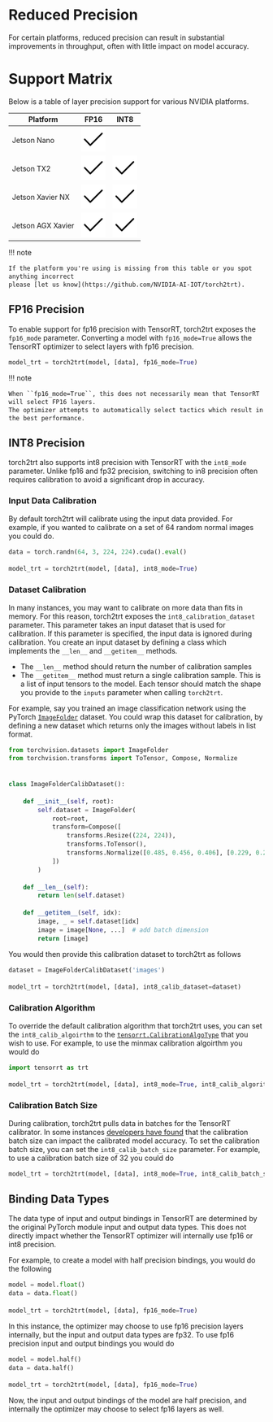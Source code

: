 # Reduced Precision

For certain platforms, reduced precision can result in substantial improvements in throughput,
often with little impact on model accuracy.

# Support Matrix

Below is a table of layer precision support for various NVIDIA platforms.

| Platform | FP16 | INT8 |
|----------|------|------|
| Jetson Nano | ![X](../images/check.svg) |  |
| Jetson TX2 | ![X](../images/check.svg)  | ![X](../images/check.svg) |
| Jetson Xavier NX | ![X](../images/check.svg) | ![X](../images/check.svg) |
| Jetson AGX Xavier | ![X](../images/check.svg)  | ![X](../images/check.svg)  |

!!! note

    If the platform you're using is missing from this table or you spot anything incorrect
    please [let us know](https://github.com/NVIDIA-AI-IOT/torch2trt).
    
## FP16 Precision

To enable support for fp16 precision with TensorRT, torch2trt exposes the ``fp16_mode`` parameter.
Converting a model with ``fp16_mode=True`` allows the TensorRT optimizer to select layers with fp16
precision.


```python
model_trt = torch2trt(model, [data], fp16_mode=True)
```

!!! note

    When ``fp16_mode=True``, this does not necessarily mean that TensorRT will select FP16 layers.
    The optimizer attempts to automatically select tactics which result in the best performance.
    
## INT8 Precision

torch2trt also supports int8 precision with TensorRT with the ``int8_mode`` parameter.  Unlike fp16 and fp32 precision, switching
to in8 precision often requires calibration to avoid a significant drop in accuracy.  

### Input Data Calibration

By default
torch2trt will calibrate using the input data provided.  For example, if you wanted
to calibrate on a set of 64 random normal images you could do.

```python
data = torch.randn(64, 3, 224, 224).cuda().eval()

model_trt = torch2trt(model, [data], int8_mode=True)
```

### Dataset Calibration

In many instances, you may want to calibrate on more data than fits in memory.  For this reason,
torch2trt exposes the ``int8_calibration_dataset`` parameter.  This parameter takes an input
dataset that is used for calibration.  If this parameter is specified, the input data is 
ignored during calibration.  You create an input dataset by defining
a class which implements the ``__len__`` and ``__getitem__`` methods.  

* The ``__len__`` method should return the number of calibration samples
* The ``__getitem__`` method must return a single calibration sample.  This is a list of input tensors to the model.  Each tensor should match the shape
you provide to the ``inputs`` parameter when calling ``torch2trt``.

For example, say you trained an image classification network using the PyTorch [``ImageFolder``](https://pytorch.org/docs/stable/torchvision/datasets.html#imagefolder) dataset.
You could wrap this dataset for calibration, by defining a new dataset which returns only the images without labels in list format.

```python
from torchvision.datasets import ImageFolder
from torchvision.transforms import ToTensor, Compose, Normalize


class ImageFolderCalibDataset():
    
    def __init__(self, root):
        self.dataset = ImageFolder(
            root=root, 
            transform=Compose([
                transforms.Resize((224, 224)),
                transforms.ToTensor(),
                transforms.Normalize([0.485, 0.456, 0.406], [0.229, 0.224, 0.225])
            ])
        )
        
    def __len__(self):
        return len(self.dataset)
    
    def __getitem__(self, idx):
        image, _ = self.dataset[idx]
        image = image[None, ...]  # add batch dimension
        return [image]
```

You would then provide this calibration dataset to torch2trt as follows

```python
dataset = ImageFolderCalibDataset('images')

model_trt = torch2trt(model, [data], int8_calib_dataset=dataset)
```

### Calibration Algorithm

To override the default calibration algorithm that torch2trt uses, you can set the ``int8_calib_algoirthm``
to the [``tensorrt.CalibrationAlgoType``](https://docs.nvidia.com/deeplearning/tensorrt/api/python_api/infer/Int8/Calibrator.html#iint8calibrator)
that you wish to use.  For example, to use the minmax calibration algoirthm you would do

```python
import tensorrt as trt

model_trt = torch2trt(model, [data], int8_mode=True, int8_calib_algorithm=trt.CalibrationAlgoType.MINMAX_CALIBRATION)
```

### Calibration Batch Size

During calibration, torch2trt pulls data in batches for the TensorRT calibrator.  In some instances
[developers have found](https://github.com/NVIDIA-AI-IOT/torch2trt/pull/398) that the calibration batch size can impact the calibrated model accuracy.  To set the calibration batch size, you can set the ``int8_calib_batch_size``
parameter.  For example, to use a calibration batch size of 32 you could do

```python
model_trt = torch2trt(model, [data], int8_mode=True, int8_calib_batch_size=32)
```

## Binding Data Types

The data type of input and output bindings in TensorRT are determined by the original
PyTorch module input and output data types.
This does not directly impact whether the TensorRT optimizer will internally use fp16 or int8 precision.

For example, to create a model with half precision bindings, you would do the following

```python
model = model.float()
data = data.float()

model_trt = torch2trt(model, [data], fp16_mode=True)
```

In this instance, the optimizer may choose to use fp16 precision layers internally, but the
input and output data types are fp32.  To use fp16 precision input and output bindings you would do

```python
model = model.half()
data = data.half()

model_trt = torch2trt(model, [data], fp16_mode=True)
```

Now, the input and output bindings of the model are half precision, and internally the optimizer may
choose to select fp16 layers as well.